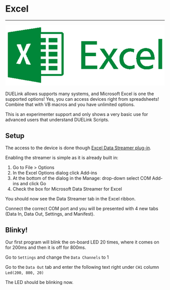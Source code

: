 # Excel

---

![Excel](../images/excel-logo.png)

DUELink allows supports many systems, and Microsoft Excel is one the supported options! Yes, you can access devices right from spreadsheets! Combine that with VB macros and you have unlimited options.

This is an experimenter support and only shows a very basic use for advanced users that understand DUELink Scripts.

## Setup

The access to the device is done though [Excel Data Streamer plug-in](https://microsoft.github.io/DataStreamerDevPortal/).

Enabling the streamer is simple as it is already built in:

1. Go to File > Options
2. In the Excel Options dialog click Add-ins
3. At the bottom of the dialog in the Manage: drop-down select COM Add-ins and click Go
4. Check the box for Microsoft Data Streamer for Excel

You should now see the Data Streamer tab in the Excel ribbon.

Connect the correct COM port and you will be presented with 4 new tabs (Data In, Data Out, Settings, and Manifest).

## Blinky!

Our first program will blink the on-board LED 20 times, where it comes on for 200ms and then it is off for 800ms.

Go to `Settings` and change the `Data Channels` to 1

Go to the `Data Out` tab and enter the following text right under `CH1` column `Led(200, 800, 20)`

The LED should be blinking now.
